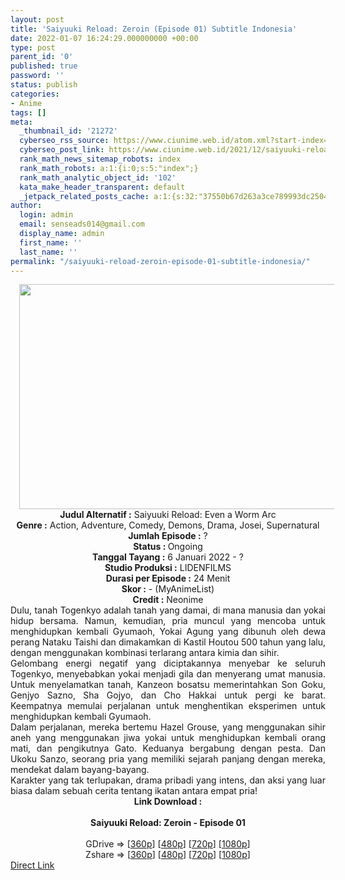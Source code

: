 ```yaml
---
layout: post
title: 'Saiyuuki Reload: Zeroin (Episode 01) Subtitle Indonesia'
date: 2022-01-07 16:24:29.000000000 +00:00
type: post
parent_id: '0'
published: true
password: ''
status: publish
categories:
- Anime
tags: []
meta:
  _thumbnail_id: '21272'
  cyberseo_rss_source: https://www.ciunime.web.id/atom.xml?start-index=1
  cyberseo_post_link: https://www.ciunime.web.id/2021/12/saiyuuki-reload-zeroin-subtitle.html
  rank_math_news_sitemap_robots: index
  rank_math_robots: a:1:{i:0;s:5:"index";}
  rank_math_analytic_object_id: '102'
  kata_make_header_transparent: default
  _jetpack_related_posts_cache: a:1:{s:32:"37550b67d263a3ce789993dc25046c5f";a:2:{s:7:"expires";i:1649465733;s:7:"payload";a:0:{}}}
author:
  login: admin
  email: senseads014@gmail.com
  display_name: admin
  first_name: ''
  last_name: ''
permalink: "/saiyuuki-reload-zeroin-episode-01-subtitle-indonesia/"
---
```

<div class="separator" style="clear: both; text-align: center;"><a href="https://blogger.googleusercontent.com/img/a/AVvXsEhTbJ6uRx5UA5t2vqlvOKnsjgNs9XD9UE7VSgu1SPHPIGiLRGDp5efA0vNiGOMmWdO-JvefqxqypqhDPaVBFcoqL1TzdHAsR-kcZ2EYYhD24f6Fb3nixlPBOo9AThg5rOMrHS3bGf6wfd8vORYV7m-IzH4HnKWgynkY7JDJNbDp5i50uFN3-BFtd_af=s1280" style="margin-left: 1em; margin-right: 1em;"><img border="0" data-original-height="720" data-original-width="1280" height="360" src="{{ site.baseurl }}/assets/2022/01/AVvXsEhTbJ6uRx5UA5t2vqlvOKnsjgNs9XD9UE7VSgu1SPHPIGiLRGDp5efA0vNiGOMmWdO-JvefqxqypqhDPaVBFcoqL1TzdHAsR-kcZ2EYYhD24f6Fb3nixlPBOo9AThg5rOMrHS3bGf6wfd8vORYV7m-IzH4HnKWgynkY7JDJNbDp5i50uFN3-BFtd_af=w640-h360" width="640" /></a></div>
<div class="separator" style="clear: both; text-align: center;"></div>
<div style="text-align: center;"><b>Judul</b><b><b> Alternatif</b> :</b> Saiyuuki Reload: Even a Worm Arc</div>
<div style="text-align: center;"><b><b>Genre :</b></b> Action, Adventure, Comedy, Demons, Drama, Josei, Supernatural</div>
<div style="text-align: center;"><b>Jumlah Episode :</b> ?<br /><b>Status :&nbsp;</b>Ongoing<br /><b>Tanggal Tayang :</b> 6 Januari 2022 - ?<br /><b>Studio Produksi :</b>&nbsp;LIDENFILMS<br /><b>Durasi per Episode :</b> 24 Menit</div>
<div style="text-align: center;"><b>Skor :</b> - (MyAnimeList)</div>
<div style="text-align: center;"><b>Credit :</b>&nbsp;Neonime</div>
<div style="text-align: center;"></div>
<div style="text-align: justify;">
<div>Dulu, tanah Togenkyo adalah tanah yang damai, di mana manusia dan yokai hidup bersama. Namun, kemudian, pria muncul yang mencoba untuk menghidupkan kembali Gyumaoh, Yokai Agung yang dibunuh oleh dewa perang Nataku Taishi dan dimakamkan di Kastil Houtou 500 tahun yang lalu, dengan menggunakan kombinasi terlarang antara kimia dan sihir.</div>
<div></div>
<div>Gelombang energi negatif yang diciptakannya menyebar ke seluruh Togenkyo, menyebabkan yokai menjadi gila dan menyerang umat manusia. Untuk menyelamatkan tanah, Kanzeon bosatsu memerintahkan Son Goku, Genjyo Sazno, Sha Gojyo, dan Cho Hakkai untuk pergi ke barat. Keempatnya memulai perjalanan untuk menghentikan eksperimen untuk menghidupkan kembali Gyumaoh.</div>
<div></div>
<div>Dalam perjalanan, mereka bertemu Hazel Grouse, yang menggunakan sihir aneh yang menggunakan jiwa yokai untuk menghidupkan kembali orang mati, dan pengikutnya Gato. Keduanya bergabung dengan pesta. Dan Ukoku Sanzo, seorang pria yang memiliki sejarah panjang dengan mereka, mendekat dalam bayang-bayang.</div>
<div></div>
<div>Karakter yang tak terlupakan, drama pribadi yang intens, dan aksi yang luar biasa dalam sebuah cerita tentang ikatan antara empat pria!</div>
</div>
<div style="text-align: justify;"></div>
<div style="text-align: justify;"></div>
<div style="text-align: center;">
<div style="text-align: center;">
<div style="text-align: left;">
<div style="text-align: center;"><b>Link Download :</b></div>
<div style="text-align: center;"><b><br /></b></div>
<div style="text-align: center;"><span style="text-align: left;"><b>Saiyuuki Reload: Zeroin&nbsp;</b></span><b>- Episode 01</b></div>
<div style="text-align: center;"><b><br /></b></div>
<div style="text-align: center;">GDrive =&gt; [<a href="https://www.mp4upload.com/40av577z9bpj" target="_blank" rel="noopener">360p</a>] [<a href="https://acefile.co/f/64603453/neonime_saiyuukirezeroin_01-480p-zip" target="_blank" rel="noopener">480p</a>] [<a href="https://acefile.co/f/64603616/neonime_saiyuukirezeroin_01-720p-zip" target="_blank" rel="noopener">720p</a>] [<a href="https://acefile.co/f/64603792/neonime_saiyuukirezeroin_01-1080p-zip" target="_blank" rel="noopener">1080p</a>]</div>
<div style="text-align: center;">Zshare =&gt; [<a href="https://www81.zippyshare.com/v/wewmekFn/file.html" target="_blank" rel="noopener">360p</a>] [<a href="https://www114.zippyshare.com/v/WDiyt16c/file.html" target="_blank" rel="noopener">480p</a>] [<a href="https://www58.zippyshare.com/v/diBwnV7D/file.html" target="_blank" rel="noopener">720p</a>] [<a href="https://www101.zippyshare.com/v/wMPcBQaE/file.html" target="_blank" rel="noopener">1080p</a>]</div>
</div>
</div>
</div>
<link rel="stylesheet" href="https://cdnjs.cloudflare.com/ajax/libs/font-awesome/4.7.0/css/font-awesome.min.css" />
<div class="divbtn"> <a href="https://handymansurrender.com/fihup8buzv?key=94550f7ce39444073321dde3b8782f97" class="btn"><i class="fa fa-download"></i> Direct Link</a> </div>
